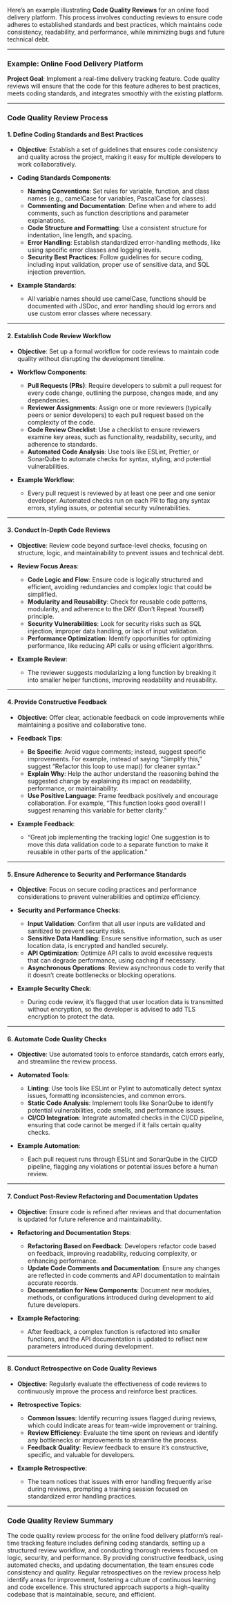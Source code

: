 Here’s an example illustrating **Code Quality Reviews** for an online food delivery platform. This process involves conducting reviews to ensure code adheres to established standards and best practices, which maintains code consistency, readability, and performance, while minimizing bugs and future technical debt.

---

### Example: Online Food Delivery Platform

**Project Goal**: Implement a real-time delivery tracking feature. Code quality reviews will ensure that the code for this feature adheres to best practices, meets coding standards, and integrates smoothly with the existing platform.

---

### **Code Quality Review Process**

#### 1. **Define Coding Standards and Best Practices**

   - **Objective**: Establish a set of guidelines that ensures code consistency and quality across the project, making it easy for multiple developers to work collaboratively.
   
   - **Coding Standards Components**:
     - **Naming Conventions**: Set rules for variable, function, and class names (e.g., camelCase for variables, PascalCase for classes).
     - **Commenting and Documentation**: Define when and where to add comments, such as function descriptions and parameter explanations.
     - **Code Structure and Formatting**: Use a consistent structure for indentation, line length, and spacing.
     - **Error Handling**: Establish standardized error-handling methods, like using specific error classes and logging levels.
     - **Security Best Practices**: Follow guidelines for secure coding, including input validation, proper use of sensitive data, and SQL injection prevention.

   - **Example Standards**:
     - All variable names should use camelCase, functions should be documented with JSDoc, and error handling should log errors and use custom error classes where necessary.

---

#### 2. **Establish Code Review Workflow**

   - **Objective**: Set up a formal workflow for code reviews to maintain code quality without disrupting the development timeline.
   
   - **Workflow Components**:
     - **Pull Requests (PRs)**: Require developers to submit a pull request for every code change, outlining the purpose, changes made, and any dependencies.
     - **Reviewer Assignments**: Assign one or more reviewers (typically peers or senior developers) to each pull request based on the complexity of the code.
     - **Code Review Checklist**: Use a checklist to ensure reviewers examine key areas, such as functionality, readability, security, and adherence to standards.
     - **Automated Code Analysis**: Use tools like ESLint, Prettier, or SonarQube to automate checks for syntax, styling, and potential vulnerabilities.

   - **Example Workflow**:
     - Every pull request is reviewed by at least one peer and one senior developer. Automated checks run on each PR to flag any syntax errors, styling issues, or potential security vulnerabilities.

---

#### 3. **Conduct In-Depth Code Reviews**

   - **Objective**: Review code beyond surface-level checks, focusing on structure, logic, and maintainability to prevent issues and technical debt.
   
   - **Review Focus Areas**:
     - **Code Logic and Flow**: Ensure code is logically structured and efficient, avoiding redundancies and complex logic that could be simplified.
     - **Modularity and Reusability**: Check for reusable code patterns, modularity, and adherence to the DRY (Don’t Repeat Yourself) principle.
     - **Security Vulnerabilities**: Look for security risks such as SQL injection, improper data handling, or lack of input validation.
     - **Performance Optimization**: Identify opportunities for optimizing performance, like reducing API calls or using efficient algorithms.

   - **Example Review**:
     - The reviewer suggests modularizing a long function by breaking it into smaller helper functions, improving readability and reusability.

---

#### 4. **Provide Constructive Feedback**

   - **Objective**: Offer clear, actionable feedback on code improvements while maintaining a positive and collaborative tone.
   
   - **Feedback Tips**:
     - **Be Specific**: Avoid vague comments; instead, suggest specific improvements. For example, instead of saying “Simplify this,” suggest “Refactor this loop to use map() for cleaner syntax.”
     - **Explain Why**: Help the author understand the reasoning behind the suggested change by explaining its impact on readability, performance, or maintainability.
     - **Use Positive Language**: Frame feedback positively and encourage collaboration. For example, “This function looks good overall! I suggest renaming this variable for better clarity.”

   - **Example Feedback**:
     - “Great job implementing the tracking logic! One suggestion is to move this data validation code to a separate function to make it reusable in other parts of the application.”

---

#### 5. **Ensure Adherence to Security and Performance Standards**

   - **Objective**: Focus on secure coding practices and performance considerations to prevent vulnerabilities and optimize efficiency.
   
   - **Security and Performance Checks**:
     - **Input Validation**: Confirm that all user inputs are validated and sanitized to prevent security risks.
     - **Sensitive Data Handling**: Ensure sensitive information, such as user location data, is encrypted and handled securely.
     - **API Optimization**: Optimize API calls to avoid excessive requests that can degrade performance, using caching if necessary.
     - **Asynchronous Operations**: Review asynchronous code to verify that it doesn’t create bottlenecks or blocking operations.

   - **Example Security Check**:
     - During code review, it’s flagged that user location data is transmitted without encryption, so the developer is advised to add TLS encryption to protect the data.

---

#### 6. **Automate Code Quality Checks**

   - **Objective**: Use automated tools to enforce standards, catch errors early, and streamline the review process.
   
   - **Automated Tools**:
     - **Linting**: Use tools like ESLint or Pylint to automatically detect syntax issues, formatting inconsistencies, and common errors.
     - **Static Code Analysis**: Implement tools like SonarQube to identify potential vulnerabilities, code smells, and performance issues.
     - **CI/CD Integration**: Integrate automated checks in the CI/CD pipeline, ensuring that code cannot be merged if it fails certain quality checks.

   - **Example Automation**:
     - Each pull request runs through ESLint and SonarQube in the CI/CD pipeline, flagging any violations or potential issues before a human review.

---

#### 7. **Conduct Post-Review Refactoring and Documentation Updates**

   - **Objective**: Ensure code is refined after reviews and that documentation is updated for future reference and maintainability.
   
   - **Refactoring and Documentation Steps**:
     - **Refactoring Based on Feedback**: Developers refactor code based on feedback, improving readability, reducing complexity, or enhancing performance.
     - **Update Code Comments and Documentation**: Ensure any changes are reflected in code comments and API documentation to maintain accurate records.
     - **Documentation for New Components**: Document new modules, methods, or configurations introduced during development to aid future developers.

   - **Example Refactoring**:
     - After feedback, a complex function is refactored into smaller functions, and the API documentation is updated to reflect new parameters introduced during development.

---

#### 8. **Conduct Retrospective on Code Quality Reviews**

   - **Objective**: Regularly evaluate the effectiveness of code reviews to continuously improve the process and reinforce best practices.
   
   - **Retrospective Topics**:
     - **Common Issues**: Identify recurring issues flagged during reviews, which could indicate areas for team-wide improvement or training.
     - **Review Efficiency**: Evaluate the time spent on reviews and identify any bottlenecks or improvements to streamline the process.
     - **Feedback Quality**: Review feedback to ensure it’s constructive, specific, and valuable for developers.

   - **Example Retrospective**:
     - The team notices that issues with error handling frequently arise during reviews, prompting a training session focused on standardized error handling practices.

---

### **Code Quality Review Summary**

The code quality review process for the online food delivery platform’s real-time tracking feature includes defining coding standards, setting up a structured review workflow, and conducting thorough reviews focused on logic, security, and performance. By providing constructive feedback, using automated checks, and updating documentation, the team ensures code consistency and quality. Regular retrospectives on the review process help identify areas for improvement, fostering a culture of continuous learning and code excellence. This structured approach supports a high-quality codebase that is maintainable, secure, and efficient.
